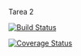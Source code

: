 Tarea 2

[![Build Status](https://travis-ci.org/dfleider/tarea2integracion.svg?branch=master)](https://travis-ci.org/dfleider/tarea2integracion)

[![Coverage Status](https://coveralls.io/repos/github/dfleider/tarea2integracion/badge.svg?branch=master)](https://coveralls.io/github/dfleider/tarea2integracion?branch=master)
